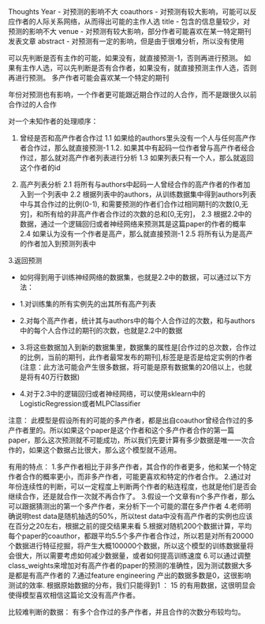 Thoughts
Year - 对预测的影响不大
coauthors - 对预测有较大影响，可能可以反应作者的人际关系网络，从而得出可能的主作人选
title - 包含的信息量较少，对预测的影响不大
venue - 对预测有较大影响，部分作者可能喜欢在某一特定期刊发表文章
abstract - 对预测有一定的影响，但是由于很难分析，所以没有使用


可以先判断是否有主作的可能，如果没有，就直接预测-1，否则再进行预测。
如果有主作人选，可以先判断是否有合作者，如果没有，就直接预测主作人选，否则再进行预测。
多产作者可能会喜欢某一个特定的期刊

年份对预测也有影响，一个作者更可能跟近期合作过的人合作，而不是跟很久以前合作过的人合作

对一个未知作者的处理顺序：
1. 曾经是否和高产作者合作过
1.1 如果给的authors里头没有一个人与任何高产作者合作过，那么就直接预测-1
1.2. 如果其中有起码一位作者曾与高产作者经合作过，那么就对高产作者列表进行分析
1.3 如果列表只有一个人，那么就返回这个作者的id

2. 高产列表分析
2.1 将所有与authors中起码一人曾经合作的高产作者的作者加入到一个列表中
2.2 根据列表中的authors，从训练数据集中得到authors列表中与其合作过的比例(0-1), 和需要预测的作者们合作过相同期刊的次数[0,无穷]，和所有给的非高产作者合作过的次数的总和[0,无穷]，
2.3 根据2.2中的数据，通过一个逻辑回归或者神经网络来预测其是这篇paper的作者的概率
2.4 如果认为没有一个作者是高产，那么就直接预测-1
2.5 将所有认为是高产的作者加入到预测列表中

3.返回预测

- 如何得到用于训练神经网络的数据集，也就是2.2中的数据，可以通过以下方法：
- 1.对训练集的所有实例先的出其所有高产列表
- 2.对每个高产作者，统计其与authors中的每个人合作过的次数，和与authors中的每个人合作过的期刊的次数，也就是2.2中的数据
- 3.将这些数据加入到新的数据集里，数据集的属性是[合作过的总次数，合作过的比例，当前的期刊，此作者最常发布的期刊],标签是是否是给定实例的作者 (注意：此方法可能会产生很多数据，将可能是原有数据集的20倍以上，也就是将有40万行数据)

- 4.对于2.3中的逻辑回归或者神经网络，可以使用sklearn中的LogisticRegression或者MLPClassifier

注意：
此模型是假设所有的可能的多产作者，都是出自coauthor曾经合作过的多产作者里的。所以如果这个paper是这个作者和这个多产作者合作的第一篇paper，那么这次预测就不可能成功，所以我们先要计算有多少数据是唯一一次合作的，如果这个数据占比很大，那么这个模型就不适用。


有用的特点：
1.多产作者相比于非多产作者，其合作的作者更多，他和某一个特定作者合作的概率更小，而非多产作者，可能更喜欢和特定的作者合作。
2.通过对年份连续性的判断，可以一定程度上判断两个作者的粘连程度，也就是他们是否会继续合作，还是就合作一次就不再合作了。
3.假设一个文章有n个多产作者，那么可以跟据猜测出的第一个多产作者，来分析下一个可能的潜在多产作者
4.老师明确说明test data是随机抽选的50%，所以test data中没有高产作者的实例也应该在百分之20左右，根据之前的提交结果来看
5.根据对随机200个数据计算，平均每个paper的coauthor，都跟平均5.5个多产作者合作过，所以若是对所有20000个数据进行特征挖掘，将产生大概100000个数据，所以这个模型的训练数据量将会很大，所以需要考虑如何减少数据量，或者如何提高训练速度
6.可以通过调整class_weights来增加对有高产作者的paper的预测的准确性，因为测试数据大多是都是有高产作者的
7.通过feature engineering 产出的数据多数是0，这很影响测试的效率. 根据原始数据的分布，我们只能得到1 ： 15 的有用数据，这很明显会使得模型喜欢相信这篇论文没有高产作者。

比较难判断的数据：
有多个合作过的多产作者，并且合作的次数分布较均匀。
